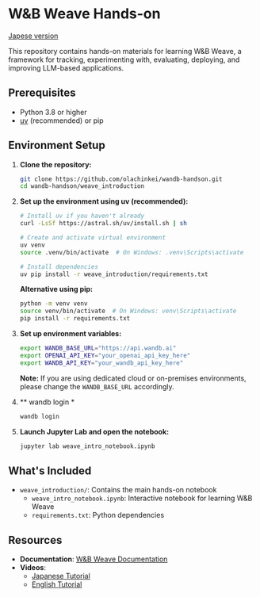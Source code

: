 # W&B Weave Hands-on

[Japese version](README_JP.md)

This repository contains hands-on materials for learning W&B Weave, a framework for tracking, experimenting with, evaluating, deploying, and improving LLM-based applications.

## Prerequisites

- Python 3.8 or higher
- [uv](https://github.com/astral-sh/uv) (recommended) or pip

## Environment Setup

1. **Clone the repository:**
   ```bash
   git clone https://github.com/olachinkei/wandb-handson.git
   cd wandb-handson/weave_introduction
   ```

2. **Set up the environment using uv (recommended):**
   ```bash
   # Install uv if you haven't already
   curl -LsSf https://astral.sh/uv/install.sh | sh

   # Create and activate virtual environment
   uv venv
   source .venv/bin/activate  # On Windows: .venv\Scripts\activate

   # Install dependencies
   uv pip install -r weave_introduction/requirements.txt
   ```

   **Alternative using pip:**
   ```bash
   python -m venv venv
   source venv/bin/activate  # On Windows: venv\Scripts\activate
   pip install -r requirements.txt
   ```

3. **Set up environment variables:**
   ```bash
   export WANDB_BASE_URL="https://api.wandb.ai"
   export OPENAI_API_KEY="your_openai_api_key_here"
   export WANDB_API_KEY="your_wandb_api_key_here"
   ```
   
   **Note:** If you are using dedicated cloud or on-premises environments, please change the `WANDB_BASE_URL` accordingly.

4. ** wandb login *
   ```bash  
   wandb login
   ```

5. **Launch Jupyter Lab and open the notebook:**
   ```bash
   jupyter lab weave_intro_notebook.ipynb
   ```

## What's Included

- `weave_introduction/`: Contains the main hands-on notebook
  - `weave_intro_notebook.ipynb`: Interactive notebook for learning W&B Weave
  - `requirements.txt`: Python dependencies

## Resources

- **Documentation**: [W&B Weave Documentation](https://weave-docs.wandb.ai/)
- **Videos**:
  - [Japanese Tutorial](https://www.youtube.com/watch?v=Ua0Wx9fqhDo&t=295s)
  - [English Tutorial](https://www.youtube.com/watch?v=sJNjw6U2Tvg&t=522s) 
